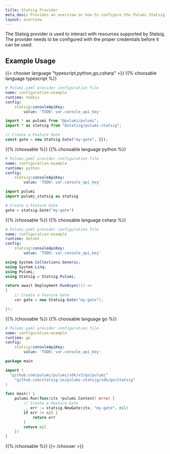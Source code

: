 ```yaml
---
title: Statsig Provider
meta_desc: Provides an overview on how to configure the Pulumi Statsig provider.
layout: overview
---
```


The Statsig provider is used to interact with resources supported by
Statsig. The provider needs to be configured with the proper credentials
before it can be used.

## Example Usage

{{< chooser language "typescript,python,go,csharp" >}}
{{% choosable language typescript %}}
```yaml
# Pulumi.yaml provider configuration file
name: configuration-example
runtime: nodejs
config:
    statsig:consoleApiKey:
        value: 'TODO: var.console_api_key'

```
```typescript
import * as pulumi from "@pulumi/pulumi";
import * as statsig from "@statsig/pulumi-statsig";

// Create a Feature Gate
const gate = new Statsig.Gate("my-gate", {});
```
{{% /choosable %}}
{{% choosable language python %}}
```yaml
# Pulumi.yaml provider configuration file
name: configuration-example
runtime: python
config:
    statsig:consoleApiKey:
        value: 'TODO: var.console_api_key'

```
```python
import pulumi
import pulumi_statsig as statsig

# Create a Feature Gate
gate = statsig.Gate("my-gate")
```
{{% /choosable %}}
{{% choosable language csharp %}}
```yaml
# Pulumi.yaml provider configuration file
name: configuration-example
runtime: dotnet
config:
    statsig:consoleApiKey:
        value: 'TODO: var.console_api_key'

```
```csharp
using System.Collections.Generic;
using System.Linq;
using Pulumi;
using Statsig = Statsig.Pulumi;

return await Deployment.RunAsync(() =>
{
    // Create a Feature Gate
    var gate = new Statsig.Gate("my-gate");

});

```
{{% /choosable %}}
{{% choosable language go %}}
```yaml
# Pulumi.yaml provider configuration file
name: configuration-example
runtime: go
config:
    statsig:consoleApiKey:
        value: 'TODO: var.console_api_key'

```
```go
package main

import (
  "github.com/pulumi/pulumi/sdk/v3/go/pulumi"
	"github.com/statsig-io/pulumi-statsig/sdk/go/statsig"
)

func main() {
	pulumi.Run(func(ctx *pulumi.Context) error {
		// Create a Feature Gate
		_, err := statsig.NewGate(ctx, "my-gate", nil)
		if err != nil {
			return err
		}
		return nil
	})
}
```
{{% /choosable %}}
{{< /chooser >}}
